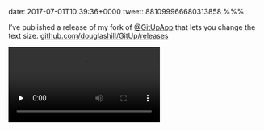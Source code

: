 date: 2017-07-01T10:39:36+0000
tweet: 881099966680313858
%%%

I’ve published a release of my fork of [@GitUpApp](https://twitter.com/GitUpApp) that lets you change the text size. [github.com/douglashill/GitUp/releases](https://github.com/douglashill/GitUp/releases)

<video src="DDpLtUbXsAAw5i5.mp4" controls preload="none" />
